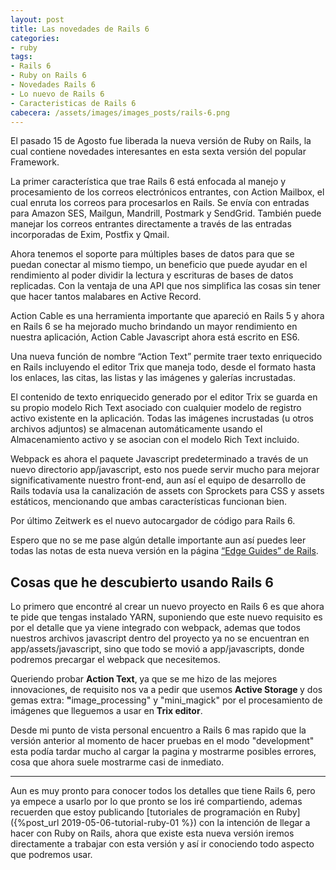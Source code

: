 ```yaml
---
layout: post
title: Las novedades de Rails 6
categories:
- ruby
tags:
- Rails 6
- Ruby on Rails 6
- Novedades Rails 6
- Lo nuevo de Rails 6
- Caracteristicas de Rails 6
cabecera: /assets/images/images_posts/rails-6.png
---
```

<p>El pasado 15 de Agosto fue liberada la nueva versión de Ruby on Rails, la cual contiene novedades interesantes en esta sexta versión del popular Framework.</p>

<p>La primer característica que trae Rails 6 está enfocada al manejo y procesamiento de los correos electrónicos entrantes, con Action Mailbox, el cual enruta los correos para procesarlos en Rails. Se envía con entradas para Amazon SES, Mailgun, Mandrill, Postmark y SendGrid. También puede manejar los correos entrantes directamente a través de las entradas incorporadas de Exim, Postfix y Qmail.</p>

<p>Ahora tenemos el soporte para múltiples bases de datos para que se puedan conectar al mismo tiempo, un beneficio que puede ayudar en el rendimiento al poder dividir la lectura y escrituras de bases de datos replicadas. Con la ventaja de una API que nos simplifica las cosas sin tener que hacer tantos malabares en Active Record.</p>

<p>Action Cable es una herramienta importante que apareció en Rails 5 y ahora en Rails 6 se ha mejorado mucho brindando un mayor rendimiento en nuestra aplicación, Action Cable Javascript ahora está escrito en ES6.</p>

<p>Una nueva función de nombre “Action Text” permite traer texto enriquecido en Rails incluyendo el editor Trix que maneja todo, desde el formato hasta los enlaces, las citas, las listas y las imágenes y galerías incrustadas.&nbsp;</p>

<p>El contenido de texto enriquecido generado por el editor Trix se guarda en su propio modelo Rich Text asociado con cualquier modelo de registro activo existente en la aplicación. Todas las imágenes incrustadas (u otros archivos adjuntos) se almacenan automáticamente usando el Almacenamiento activo y se asocian con el modelo Rich Text incluido.</p>

<p>Webpack es ahora el paquete Javascript predeterminado a través de un nuevo directorio app/javascript, esto nos puede servir mucho para mejorar significativamente nuestro front-end, aun así el equipo de desarrollo de Rails todavía usa la canalización de assets con Sprockets para CSS y assets estáticos, mencionando que ambas características funcionan bien.</p>

<p>Por último Zeitwerk es el nuevo autocargador de código para Rails 6.</p>

<p>Espero que no se me pase algún detalle importante aun así puedes leer todas las notas de esta nueva versión en la página <a href="https://edgeguides.rubyonrails.org/6_0_release_notes.html" target="_blank" rel="nofollow">“Edge Guides” de Rails</a>.</p>

<h2 class="subtitle is-2 has-text-centered has-text-weight-bold">Cosas que he descubierto usando Rails 6</h2>

<p>Lo primero que encontré al crear un nuevo proyecto en Rails 6 es que ahora  te pide que tengas instalado YARN, suponiendo que este nuevo requisito es por el detalle que ya viene integrado con webpack, ademas que todos nuestros archivos javascript dentro del proyecto ya no se encuentran en app/assets/javascript, sino que todo se movió a app/javascripts, donde podremos precargar el webpack que necesitemos.</p>

<p>Queriendo probar <strong>Action Text</strong>,<strong> </strong>ya que se me hizo de las mejores innovaciones, de requisito nos va a pedir que usemos <strong>Active Storage </strong>y dos gemas extra: <strong>"</strong>image_processing" y "mini_magick" por el procesamiento de imágenes que lleguemos a usar en <strong>Trix editor</strong>.</p>

<p>Desde mi punto de vista personal encuentro a Rails 6 mas rapido que la versión anterior al momento de hacer pruebas en el modo "development" esta podía tardar mucho al cargar la pagina y mostrarme posibles errores, cosa que ahora suele mostrarme casi de inmediato.</p>

<hr class="wp-block-separator"/>

Aun es muy pronto para conocer todos los detalles que tiene Rails 6, pero ya empece a usarlo por lo que pronto se los iré compartiendo, ademas recuerden que estoy publicando [tutoriales de programación en Ruby]({%post_url 2019-05-06-tutorial-ruby-01 %}) con la intención de llegar a hacer con Ruby on Rails, ahora que existe esta nueva versión iremos directamente a trabajar con esta versión y así ir conociendo todo aspecto que podremos usar.
